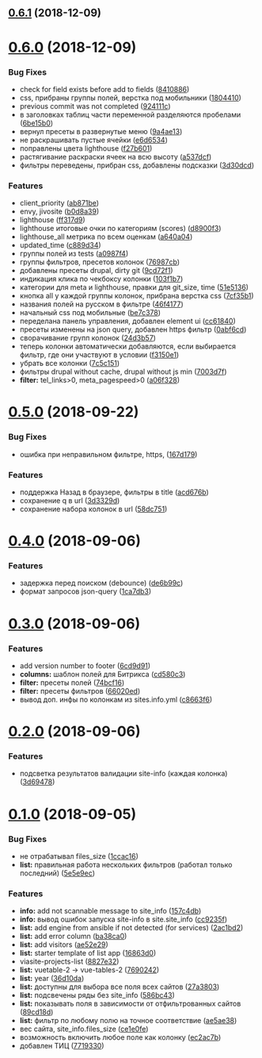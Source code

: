 ## [0.6.1](http://git.viasite.ru:10022/servers/viasite-projects-list/compare/v0.6.0...v0.6.1) (2018-12-09)



# [0.6.0](http://git.viasite.ru:10022/servers/viasite-projects-list/compare/v0.5.0...v0.6.0) (2018-12-09)


### Bug Fixes

* check for field exists before add to fields ([8410886](http://git.viasite.ru:10022/servers/viasite-projects-list/commits/8410886))
* css, прибраны группы полей, верстка под мобильники ([1804410](http://git.viasite.ru:10022/servers/viasite-projects-list/commits/1804410))
* previous commit was not completed ([924111c](http://git.viasite.ru:10022/servers/viasite-projects-list/commits/924111c))
* в заголовках таблиц части переменной разделяются пробелами ([6be15b0](http://git.viasite.ru:10022/servers/viasite-projects-list/commits/6be15b0))
* вернул пресеты в развернутые меню ([9a4ae13](http://git.viasite.ru:10022/servers/viasite-projects-list/commits/9a4ae13))
* не раскрашивать пустые ячейки ([e6d6534](http://git.viasite.ru:10022/servers/viasite-projects-list/commits/e6d6534))
* поправлены цвета lighthouse ([f27b601](http://git.viasite.ru:10022/servers/viasite-projects-list/commits/f27b601))
* растягивание раскраски ячеек на всю высоту ([a537dcf](http://git.viasite.ru:10022/servers/viasite-projects-list/commits/a537dcf))
* фильтры переведены, прибран css, добавлены подсказки ([3d30dcd](http://git.viasite.ru:10022/servers/viasite-projects-list/commits/3d30dcd))


### Features

* client_priority ([ab871be](http://git.viasite.ru:10022/servers/viasite-projects-list/commits/ab871be))
* envy, jivosite ([b0d8a39](http://git.viasite.ru:10022/servers/viasite-projects-list/commits/b0d8a39))
* lighthouse ([ff317d9](http://git.viasite.ru:10022/servers/viasite-projects-list/commits/ff317d9))
* lighthouse итоговые очки по категориям (scores) ([d8900f3](http://git.viasite.ru:10022/servers/viasite-projects-list/commits/d8900f3))
* lighthouse_all метрика по всем оценкам ([a640a04](http://git.viasite.ru:10022/servers/viasite-projects-list/commits/a640a04))
* updated_time ([c889d34](http://git.viasite.ru:10022/servers/viasite-projects-list/commits/c889d34))
* группы полей из tests ([a0987f4](http://git.viasite.ru:10022/servers/viasite-projects-list/commits/a0987f4))
* группы фильтров, пресетов колонок ([76987cb](http://git.viasite.ru:10022/servers/viasite-projects-list/commits/76987cb))
* добавлены пресеты drupal, dirty git ([9cd72f1](http://git.viasite.ru:10022/servers/viasite-projects-list/commits/9cd72f1))
* индикация клика по чекбоксу колонки ([103f1b7](http://git.viasite.ru:10022/servers/viasite-projects-list/commits/103f1b7))
* категории для meta и lighthouse, правки для git_size, time ([51e5136](http://git.viasite.ru:10022/servers/viasite-projects-list/commits/51e5136))
* кнопка all у каждой группы колонок, прибрана верстка css ([7cf35b1](http://git.viasite.ru:10022/servers/viasite-projects-list/commits/7cf35b1))
* названия полей на русском в фильтре ([46f4177](http://git.viasite.ru:10022/servers/viasite-projects-list/commits/46f4177))
* начальный css под мобильные ([be7c378](http://git.viasite.ru:10022/servers/viasite-projects-list/commits/be7c378))
* переделана панель управления, добавлен element ui ([cc61840](http://git.viasite.ru:10022/servers/viasite-projects-list/commits/cc61840))
* пресеты изменены на json query, добавлен https фильтр ([0abf6cd](http://git.viasite.ru:10022/servers/viasite-projects-list/commits/0abf6cd))
* сворачивание групп колонок ([24d3b57](http://git.viasite.ru:10022/servers/viasite-projects-list/commits/24d3b57))
* теперь колонки автоматически добавляются, если выбирается фильтр, где они участвуют в условии ([f3150e1](http://git.viasite.ru:10022/servers/viasite-projects-list/commits/f3150e1))
* убрать все колонки ([7c5c151](http://git.viasite.ru:10022/servers/viasite-projects-list/commits/7c5c151))
* фильтры drupal without cache, drupal without js min ([7003d7f](http://git.viasite.ru:10022/servers/viasite-projects-list/commits/7003d7f))
* **filter:** tel_links>0, meta_pagespeed>0 ([a06f328](http://git.viasite.ru:10022/servers/viasite-projects-list/commits/a06f328))



# [0.5.0](http://git.viasite.ru:10022/servers/viasite-projects-list/compare/v0.4.0...v0.5.0) (2018-09-22)


### Bug Fixes

* ошибка при неправильном фильтре, https, ([167d179](http://git.viasite.ru:10022/servers/viasite-projects-list/commits/167d179))


### Features

* поддержка Назад в браузере, фильтры в title ([acd676b](http://git.viasite.ru:10022/servers/viasite-projects-list/commits/acd676b))
* сохранение q в url ([3d3329d](http://git.viasite.ru:10022/servers/viasite-projects-list/commits/3d3329d))
* сохранение набора колонок в url ([58dc751](http://git.viasite.ru:10022/servers/viasite-projects-list/commits/58dc751))



# [0.4.0](http://git.viasite.ru:10022/servers/viasite-projects-list/compare/v0.3.0...v0.4.0) (2018-09-06)


### Features

* задержка перед поиском (debounce) ([de6b99c](http://git.viasite.ru:10022/servers/viasite-projects-list/commits/de6b99c))
* формат запросов json-query ([1ca7db3](http://git.viasite.ru:10022/servers/viasite-projects-list/commits/1ca7db3))



# [0.3.0](http://git.viasite.ru:10022/servers/viasite-projects-list/compare/v0.2.0...v0.3.0) (2018-09-06)


### Features

* add version number to footer ([6cd9d91](http://git.viasite.ru:10022/servers/viasite-projects-list/commits/6cd9d91))
* **columns:** шаблон полей для Битрикса ([cd580c3](http://git.viasite.ru:10022/servers/viasite-projects-list/commits/cd580c3))
* **filter:** пресеты полей ([74bcf16](http://git.viasite.ru:10022/servers/viasite-projects-list/commits/74bcf16))
* **filter:** пресеты фильтров ([66020ed](http://git.viasite.ru:10022/servers/viasite-projects-list/commits/66020ed))
* вывод доп. инфы по колонкам из sites.info.yml ([c8663f6](http://git.viasite.ru:10022/servers/viasite-projects-list/commits/c8663f6))



# [0.2.0](http://git.viasite.ru:10022/servers/viasite-projects-list/compare/v0.1.0...v0.2.0) (2018-09-06)


### Features

* подсветка результатов валидации site-info (каждая колонка) ([3d69478](http://git.viasite.ru:10022/servers/viasite-projects-list/commits/3d69478))



# [0.1.0](http://git.viasite.ru:10022/servers/viasite-projects-list/compare/16863d0...v0.1.0) (2018-09-05)


### Bug Fixes

* не отрабатывал files_size ([1ccac16](http://git.viasite.ru:10022/servers/viasite-projects-list/commits/1ccac16))
* **list:** правильная работа нескольких фильтров (работал только последний) ([5e5e9ec](http://git.viasite.ru:10022/servers/viasite-projects-list/commits/5e5e9ec))


### Features

* **info:** add not scannable message to site_info ([157c4db](http://git.viasite.ru:10022/servers/viasite-projects-list/commits/157c4db))
* **info:** вывод ошибок запуска site-info в site.site_info ([cc9235f](http://git.viasite.ru:10022/servers/viasite-projects-list/commits/cc9235f))
* **list:** add engine from ansible if not detected (for services) ([2ac1bd2](http://git.viasite.ru:10022/servers/viasite-projects-list/commits/2ac1bd2))
* **list:** add error column ([ba38ca0](http://git.viasite.ru:10022/servers/viasite-projects-list/commits/ba38ca0))
* **list:** add visitors ([ae52e29](http://git.viasite.ru:10022/servers/viasite-projects-list/commits/ae52e29))
* **list:** starter template of list app ([16863d0](http://git.viasite.ru:10022/servers/viasite-projects-list/commits/16863d0))
* viasite-projects-list ([8827e32](http://git.viasite.ru:10022/servers/viasite-projects-list/commits/8827e32))
* **list:** vuetable-2 -> vue-tables-2 ([7690242](http://git.viasite.ru:10022/servers/viasite-projects-list/commits/7690242))
* **list:** year ([36d10da](http://git.viasite.ru:10022/servers/viasite-projects-list/commits/36d10da))
* **list:** доступны для выбора все поля всех сайтов ([27a3803](http://git.viasite.ru:10022/servers/viasite-projects-list/commits/27a3803))
* **list:** подсвечены ряды без site_info ([586bc43](http://git.viasite.ru:10022/servers/viasite-projects-list/commits/586bc43))
* **list:** показывать поля в зависимости от отфильтрованных сайтов ([89cd18d](http://git.viasite.ru:10022/servers/viasite-projects-list/commits/89cd18d))
* **list:** фильтр по любому полю на точное соответствие ([ae5ae38](http://git.viasite.ru:10022/servers/viasite-projects-list/commits/ae5ae38))
* вес сайта, site_info.files_size ([ce1e0fe](http://git.viasite.ru:10022/servers/viasite-projects-list/commits/ce1e0fe))
* возможность включить любое поле как колонку ([ec2ac7b](http://git.viasite.ru:10022/servers/viasite-projects-list/commits/ec2ac7b))
* добавлен ТИЦ ([7719330](http://git.viasite.ru:10022/servers/viasite-projects-list/commits/7719330))



